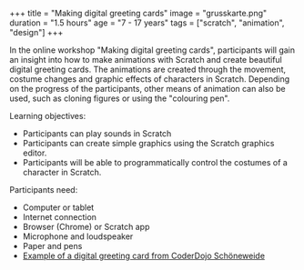 +++
title = "Making digital greeting cards"
image = "grusskarte.png"
duration = "1.5 hours"
age = "7 - 17 years"
tags = ["scratch", "animation", "design"]
+++

In the online workshop "Making digital greeting cards", participants will gain an insight into
how to make animations with Scratch and create beautiful digital greeting cards.
The animations are created through the movement, costume changes and graphic effects of characters in Scratch.
Depending on the progress of the participants, other means of animation can also be used, such as cloning figures or using the "colouring pen".

Learning objectives:
* Participants can play sounds in Scratch
* Participants can create simple graphics using the Scratch graphics editor.
* Participants will be able to programmatically control the costumes of a character in Scratch.

Participants need:
* Computer or tablet
* Internet connection
* Browser (Chrome) or Scratch app
* Microphone and loudspeaker
* Paper and pens
* [Example of a digital greeting card from CoderDojo Schöneweide](https://scratch.mit.edu/projects/462061771)